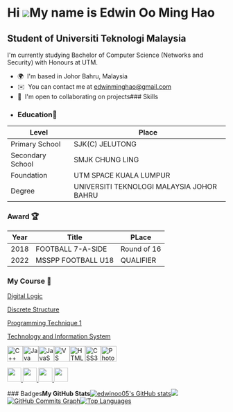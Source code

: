 Hi ![](https://user-images.githubusercontent.com/18350557/176309783-0785949b-9127-417c-8b55-ab5a4333674e.gif)My name is Edwin Oo Ming Hao
=========================================================================================================================================

Student of Universiti Teknologi Malaysia
----------------------------------------

I'm currently studying Bachelor of Computer Science (Networks and Security) with Honours at UTM.

*   🌍  I'm based in Johor Bahru, Malaysia
*   ✉️  You can contact me at [edwinminghao@gmail.com](mailto:edwinminghao@gmail.com)
*   🤝  I'm open to collaborating on projects### Skills
*   ### Education📖
| Level | Place |
| ----------- | ----------- |
| Primary School | SJK(C) JELUTONG |
| Secondary School | SMJK CHUNG LING |
| Foundation | UTM SPACE KUALA LUMPUR |
| Degree | UNIVERSITI TEKNOLOGI MALAYSIA JOHOR BAHRU|

### Award 🏆
| Year | Title | PLace |
| ----------- | ----------- | ----------- |
| 2018 | FOOTBALL 7-A-SIDE | Round of 16 |
| 2022 | MSSPP FOOTBALL U18 | QUALIFIER |

### My Course 📖

[Digital Logic](https://github.com/edwinoo05/Digital-Logic)

[Discrete Structure](https://github.com/edwinoo05/Discrete-Structure)

[Programming Technique 1](https://github.com/edwinoo05/Programming-Technique-1)

[Technology and Information System](https://github.com/edwinoo05/Technology-and-Information-System)


<p align="left">
<a href="https://docs.microsoft.com/en-us/cpp/?view=msvc-170" target="_blank" rel="noreferrer"><img src="https://raw.githubusercontent.com/danielcranney/readme-generator/main/public/icons/skills/cplusplus-colored.svg" width="36" height="36" alt="C++" /></a><a href="https://www.oracle.com/java/" target="_blank" rel="noreferrer"><img src="https://raw.githubusercontent.com/danielcranney/readme-generator/main/public/icons/skills/java-colored.svg" width="36" height="36" alt="Java" /></a><a href="https://developer.mozilla.org/en-US/docs/Web/JavaScript" target="_blank" rel="noreferrer"><img src="https://raw.githubusercontent.com/danielcranney/readme-generator/main/public/icons/skills/javascript-colored.svg" width="36" height="36" alt="JavaScript" /></a><a href="https://code.visualstudio.com/" target="_blank" rel="noreferrer"><img src="https://raw.githubusercontent.com/danielcranney/readme-generator/main/public/icons/skills/visualstudiocode.svg" width="36" height="36" alt="VS Code" /></a><a href="https://developer.mozilla.org/en-US/docs/Glossary/HTML5" target="_blank" rel="noreferrer"><img src="https://raw.githubusercontent.com/danielcranney/readme-generator/main/public/icons/skills/html5-colored.svg" width="36" height="36" alt="HTML5" /></a><a href="https://www.w3.org/TR/CSS/#css" target="_blank" rel="noreferrer"><img src="https://raw.githubusercontent.com/danielcranney/readme-generator/main/public/icons/skills/css3-colored.svg" width="36" height="36" alt="CSS3" /></a><a href="https://www.adobe.com/uk/products/photoshop.html" target="_blank" rel="noreferrer"><img src="https://raw.githubusercontent.com/danielcranney/readme-generator/main/public/icons/skills/photoshop-colored.svg" width="36" height="36" alt="Photoshop" /></a>
                    </p>
                    <p align="left">
                      <a href="https://www.facebook.com/edwinoomh" target="_blank" rel="noreferrer">
                    <picture>
                    <source media="(prefers-color-scheme: dark)" srcset="https://raw.githubusercontent.com/danielcranney/readme-generator/main/public/icons/socials/facebook-dark.svg" />
                    <source media="(prefers-color-scheme: light)" srcset="https://raw.githubusercontent.com/danielcranney/readme-generator/main/public/icons/socials/facebook.svg" />
                    <img src="https://raw.githubusercontent.com/danielcranney/readme-generator/main/public/icons/socials/facebook.svg" width="32" height="32" />
                    </picture>
                    </a>
                      <a href="https://www.github.com/edwinoo05" target="_blank" rel="noreferrer">
                    <picture>
                    <source media="(prefers-color-scheme: dark)" srcset="https://raw.githubusercontent.com/danielcranney/readme-generator/main/public/icons/socials/github-dark.svg" />
                    <source media="(prefers-color-scheme: light)" srcset="https://raw.githubusercontent.com/danielcranney/readme-generator/main/public/icons/socials/github.svg" />
                    <img src="https://raw.githubusercontent.com/danielcranney/readme-generator/main/public/icons/socials/github.svg" width="32" height="32" />
                    </picture>
                    </a>
                      <a href="http://www.instagram.com/e.d.w.i.n.o_o" target="_blank" rel="noreferrer">
                    <picture>
                    <source media="(prefers-color-scheme: dark)" srcset="https://raw.githubusercontent.com/danielcranney/readme-generator/main/public/icons/socials/instagram-dark.svg" />
                    <source media="(prefers-color-scheme: light)" srcset="https://raw.githubusercontent.com/danielcranney/readme-generator/main/public/icons/socials/instagram.svg" />
                    <img src="https://raw.githubusercontent.com/danielcranney/readme-generator/main/public/icons/socials/instagram.svg" width="32" height="32" />
                    </picture>
                    </a>
                      <a href="https://www.threads.net/@e.d.w.i.n.o_o" target="_blank" rel="noreferrer">
                    <picture>
                    <source media="(prefers-color-scheme: dark)" srcset="https://raw.githubusercontent.com/danielcranney/readme-generator/main/public/icons/socials/threads-dark.svg" />
                    <source media="(prefers-color-scheme: light)" srcset="https://raw.githubusercontent.com/danielcranney/readme-generator/main/public/icons/socials/threads.svg" />
                    <img src="https://raw.githubusercontent.com/danielcranney/readme-generator/main/public/icons/socials/threads.svg" width="32" height="32" />
                    </picture>
                    </a></p>### Badges<b>My GitHub Stats</b><a
                      href="http://www.github.com/edwinoo05"><img src="https://github-readme-stats.vercel.app/api?username=edwinoo05&show_icons=true&hide=&count_private=true&title_color=10b981&text_color=000000&icon_color=0891b2&bg_color=ffffff&hide_border=true&show_icons=true" alt="edwinoo05's GitHub stats" /></a><a
                      href="http://www.github.com/edwinoo05"><img
                  src="https://github-readme-streak-stats.herokuapp.com/?user=edwinoo05&stroke=000000&background=ffffff&ring=10b981&fire=10b981&currStreakNum=000000&currStreakLabel=10b981&sideNums=000000&sideLabels=000000&dates=000000&hide_border=true" /></a><a
                      href="http://www.github.com/edwinoo05"><img src="https://github-readme-activity-graph.cyclic.app/graph?username=edwinoo05&bg_color=ffffff&color=000000&line=0891b2&point=000000&area_color=ffffff&area=true&hide_border=true&custom_title=GitHub%20Commits%20Graph" alt="GitHub Commits Graph" /></a><a href="https://github.com/edwinoo05" align="left"><img src="https://github-readme-stats.vercel.app/api/top-langs/?username=edwinoo05&langs_count=10&title_color=10b981&text_color=000000&icon_color=0891b2&bg_color=ffffff&hide_border=true&locale=en&custom_title=Top%20%Languages" alt="Top Languages" /></a>
